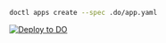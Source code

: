 ```sh
doctl apps create --spec .do/app.yaml
```

[![Deploy to DO](https://www.deploytodo.com/do-btn-blue.svg)](https://cloud.digitalocean.com/apps/new?repo=https://github.com/bahlo/sample-monorepo/tree/main)

